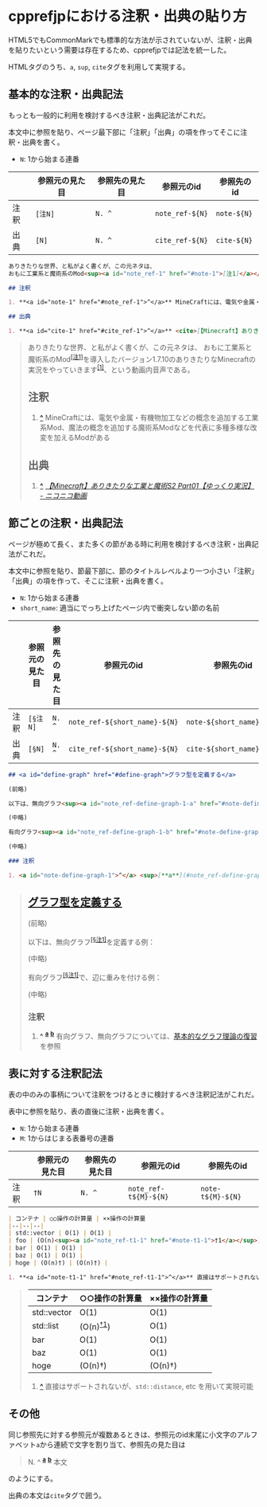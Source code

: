 # cpprefjpにおける注釈・出典の貼り方

HTML5でもCommonMarkでも標準的な方法が示されていないが、注釈・出典を貼りたいという需要は存在するため、cpprefjpでは記法を統一した。

HTMLタグのうち、`a`, `sup`, `cite`タグを利用して実現する。

## 基本的な注釈・出典記法

もっとも一般的に利用を検討するべき注釈・出典記法がこれだ。

本文中に参照を貼り、ページ最下部に「注釈」「出典」の項を作ってそこに注釈・出典を書く。

- `N`: 1から始まる連番

|      | 参照元の見た目 | 参照先の見た目 | 参照元のid   | 参照先のid |
|------|----------------|----------------|--------------|------------|
| 注釈 | `[注N]`        | `N. ^`         | `note_ref-${N}` | `note-${N}`   |
| 出典 | `[N]`          | `N. ^`         | `cite_ref-${N}` | `cite-${N}`   |

```md
ありきたりな世界、と私がよく書くが、この元ネタは、
おもに工業系と魔術系のMod<sup><a id="note_ref-1" href="#note-1">[注1]</a></sup>を導入したバージョン1.7.10のありきたりなMinecraftの実況をやっていきます<sup><a id="cite_ref-1" href="#cite-1">[1]</a></sup>、という動画内音声である。

## 注釈

1. **<a id="note-1" href="#note_ref-1">^</a>** MineCraftには、電気や金属・有機物加工などの概念を追加する工業系Mod、魔法の概念を追加する魔術系Modなどを代表に多種多様な改変を加えるModがある

## 出典

1. **<a id="cite-1" href="#cite_ref-1">^</a>** <cite>[【Minecraft】ありきたりな工業と魔術S2 Part01【ゆっくり実況】 - ニコニコ動画](http://www.nicovideo.jp/watch/sm25261912)</cite>
```

>ありきたりな世界、と私がよく書くが、この元ネタは、
>おもに工業系と魔術系のMod<sup><a id="note_ref-1" href="#note-1">[注1]</a></sup>を導入したバージョン1.7.10のありきたりなMinecraftの実況をやっていきます<sup><a id="cite_ref-1" href="#cite-1">[1]</a></sup>、という動画内音声である。
>
>## 注釈
>
>1. **<a id="note-1" href="#note_ref-1">^</a>** MineCraftには、電気や金属・有機物加工などの概念を追加する工業系Mod、魔法の概念を追加する魔術系Modなどを代表に多種多様な改変を加えるModがある
>
>## 出典
>
>1. **<a id="cite-1" href="#cite_ref-1">^</a>** <cite>[【Minecraft】ありきたりな工業と魔術S2 Part01【ゆっくり実況】 - ニコニコ動画](http://www.nicovideo.jp/watch/sm25261912)</cite>

## 節ごとの注釈・出典記法

ページが極めて長く、また多くの節がある時に利用を検討するべき注釈・出典記法がこれだ。

本文中に参照を貼り、節最下部に、節のタイトルレベルより一つ小さい「注釈」「出典」の項を作って、そこに注釈・出典を書く。

- `N`: 1から始まる連番
- `short_name`: 適当にでっち上げたページ内で衝突しない節の名前

|      | 参照元の見た目 | 参照先の見た目 | 参照元のid   | 参照先のid |
|------|----------------|----------------|--------------|------------|
| 注釈 | `[§注N]`        | `N. ^`         | `note_ref-${short_name}-${N}` | `note-${short_name}-${N}`   |
| 出典 | `[§N]`          | `N. ^`         | `cite_ref-${short_name}-${N}` | `cite-${short_name}-${N}`   |

```md
## <a id="define-graph" href="#define-graph">グラフ型を定義する</a>

(前略)

以下は、無向グラフ<sup><a id="note_ref-define-graph-1-a" href="#note-define-graph-1">[§注1]</a></sup>を定義する例：

(中略)

有向グラフ<sup><a id="note_ref-define-graph-1-b" href="#note-define-graph-1">[§注1]</a></sup>で、辺に重みを付ける例：

(中略)

### 注釈

1. <a id="note-define-graph-1">^</a> <sup>[**a**](#note_ref-define-graph-1-a)</sup> <sup>[**b**](#note_ref-define-graph-1-b)</sup>
```

>## <a id="define-graph" href="#define-graph">グラフ型を定義する</a>
>
>(前略)
>
>以下は、無向グラフ<sup><a id="note_ref-define-graph-1-a" href="#note-define-graph-1">[§注1]</a></sup>を定義する例：
>
>(中略)
>
>有向グラフ<sup><a id="note_ref-define-graph-1-b" href="#note-define-graph-1">[§注1]</a></sup>で、辺に重みを付ける例：
>
>(中略)
>
>### 注釈
>
>1. <a id="note-define-graph-1">^</a> <sup>[**a**](#note_ref-define-graph-1-a)</sup> <sup>[**b**](#note_ref-define-graph-1-b)</sup> 有向グラフ、無向グラフについては、[基本的なグラフ理論の復習](../archive/boost_docs/libs/graph/graph_theory_review.md)を参照

## 表に対する注釈記法

表の中のみの事柄について注釈をつけるときに検討するべき注釈記法がこれだ。

表中に参照を貼り、表の直後に注釈・出典を書く。

- `N`: 1から始まる連番
- `M`: 1からはじまる表番号の連番

|      | 参照元の見た目 | 参照先の見た目 | 参照元のid   | 参照先のid |
|------|----------------|----------------|--------------|------------|
| 注釈 | `†N`        | `N. ^`         | `note_ref-t${M}-${N}` | `note-t${M}-${N}`   |

```md
| コンテナ | ○○操作の計算量 | ××操作の計算量
|--|--|--|
| std::vector | O(1) | O(1) |
| foo | (O(n)<sup><a id="note_ref-t1-1" href="#note-t1-1">†1</a></sup>) | O(1) |
| bar | O(1) | O(1) |
| baz | O(1) | O(1) |
| hoge | (O(n)†) | (O(n)†) |

1. **<a id="note-t1-1" href="#note_ref-t1-1">^</a>** 直接はサポートされないが、`std::distance`, etc を用いて実現可能
```

>| コンテナ | ○○操作の計算量 | ××操作の計算量
>|--|--|--|
>| std::vector | O(1) | O(1) |
>| std::list | (O(n)<sup><a id="note_ref-t1-1" href="#note-t1-1">†1</a></sup>) | O(1) |
>| bar | O(1) | O(1) |
>| baz | O(1) | O(1) |
>| hoge | (O(n)†) | (O(n)†) |
>
>1. **<a id="note-t1-1" href="#note_ref-t1-1">^</a>** 直接はサポートされないが、`std::distance`, etc を用いて実現可能

## その他

同じ参照先に対する参照元が複数あるときは、参照元のid末尾に小文字のアルファベット`a`から連続で文字を割り当て、参照先の見た目は

>N. ^ <sup>[**a**](./)</sup> <sup>[**b**](./)</sup> 本文

のようにする。

出典の本文は`cite`タグで囲う。